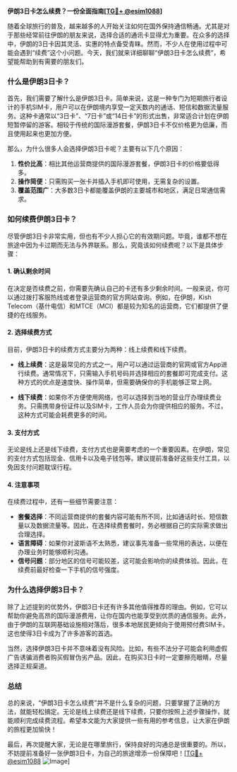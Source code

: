 **伊朗3日卡怎么续费？一份全面指南[[TG💪+ @esim1088](https://t.me/s/esim1088)]**

随着全球旅行的普及，越来越多的人开始关注如何在国外保持通信畅通。尤其是对于那些经常前往伊朗的朋友来说，选择合适的通讯卡显得尤为重要。在众多的选择中，伊朗的3日卡因其灵活、实惠的特点备受青睐。然而，不少人在使用过程中可能会遇到“续费”这个小问题。今天，我们就来详细聊聊“伊朗3日卡怎么续费”，希望能帮助到有需要的朋友们。

### 什么是伊朗3日卡？

首先，我们需要了解什么是伊朗3日卡。简单来说，这是一种专门为短期旅行者设计的手机SIM卡，用户可以在伊朗境内享受一定天数内的通话、短信和数据流量服务。这种卡通常以“3日卡”、“7日卡”或“14日卡”的形式出售，非常适合计划在伊朗短暂停留的游客。相较于传统的国际漫游套餐，伊朗3日卡不仅价格更为低廉，而且使用起来也更加方便。

那么，为什么很多人会选择伊朗3日卡呢？主要有以下几个原因：
1. **性价比高**：相比其他运营商提供的国际漫游套餐，伊朗3日卡的价格要低得多。
2. **操作简便**：只需购买一张卡并插入手机即可使用，无需复杂的设置。
3. **覆盖范围广**：大多数3日卡都能覆盖伊朗的主要城市和地区，满足日常通信需求。

### 如何续费伊朗3日卡？

尽管伊朗3日卡非常实用，但也有不少人担心它的有效期问题。毕竟，谁都不想在旅途中因为卡过期而无法与外界联系。那么，究竟该如何续费呢？以下是具体步骤：

#### 1. 确认剩余时间

在决定是否续费之前，你需要先确认自己的卡还有多少剩余时间。一般来说，你可以通过拨打客服热线或者登录运营商的官方网站查询。例如，在伊朗，Kish Telecom（基什电信）和MTCE（MCI）都是较为知名的运营商，它们都提供了便捷的在线服务。

#### 2. 选择续费方式

目前，伊朗3日卡的续费方式主要分为两种：线上续费和线下续费。

- **线上续费**：这是最常见的方式之一。用户可以通过运营商的官网或官方App进行续费。通常情况下，只需输入手机号码并选择相应的套餐即可完成支付。这种方式的优点是速度快、操作简单，但需要确保你的手机能够正常上网。
  
- **线下续费**：如果你不方便使用网络，也可以选择到当地的营业厅办理续费业务。只需携带身份证件以及SIM卡，工作人员会为你提供相应的服务。不过，这种方式可能会耗费更多的时间。

#### 3. 支付方式

无论是线上还是线下续费，支付方式也是需要考虑的一个重要因素。在伊朗，常见的支付方式包括现金、信用卡以及电子钱包等。建议提前准备好这些支付工具，以免因支付问题耽误行程。

#### 4. 注意事项

在续费过程中，还有一些细节需要注意：
- **套餐选择**：不同运营商提供的套餐内容可能有所不同，比如通话时长、短信数量以及数据流量等。因此，在选择续费套餐时，务必根据自己的实际需求做出合理选择。
- **语言障碍**：如果你对波斯语不太熟悉，建议事先准备一些常用的表达，以便在办理业务时能够顺利沟通。
- **信号问题**：部分地区的信号可能较差，这可能会影响你的续费体验。因此，在续费前最好检查一下手机的信号强度。

### 为什么选择伊朗3日卡？

除了上述提到的优势外，伊朗3日卡还有许多其他值得推荐的理由。例如，它可以帮助你避免高昂的国际漫游费用，让你在国内也能享受到优质的通信服务。此外，由于伊朗的互联网基础设施相对落后，很多本地居民更倾向于使用预付费SIM卡，这也使得3日卡成为了许多游客的首选。

当然，选择伊朗3日卡并不意味着没有风险。比如，有些不法分子可能会利用虚假广告诱骗消费者购买假冒伪劣产品。因此，在购买3日卡时一定要擦亮眼睛，尽量选择正规渠道。

### 总结

总的来说，“伊朗3日卡怎么续费”并不是什么复杂的问题，只要掌握了正确的方法，就能轻松搞定。无论是线上续费还是线下续费，只要你按照上述步骤操作，就能顺利完成续费流程。希望本文能为大家提供一些有用的参考信息，让大家在伊朗的旅程更加愉快！

最后，再次提醒大家，无论是在哪里旅行，保持良好的沟通总是很重要的。所以，不妨提前准备好一张伊朗3日卡，为自己的旅途增添一份保障吧！[[TG💪+ @esim1088](https://t.me/s/esim1088) ![Image](https://i.postimg.cc/4NQfJmqS/Snipaste-2025-05-13-00-14-12.png)]